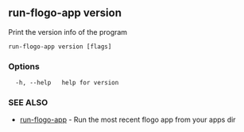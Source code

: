 ## run-flogo-app version

Print the version info of the program

```
run-flogo-app version [flags]
```

### Options

```
  -h, --help   help for version
```

### SEE ALSO

* [run-flogo-app](run-flogo-app.md)	 - Run the most recent flogo app from your apps dir

